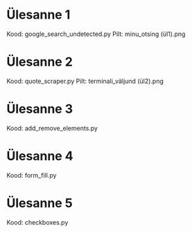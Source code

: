 # Ülesanne 1
Kood: google_search_undetected.py
Pilt: minu_otsing (ül1).png
# Ülesanne 2
Kood: quote_scraper.py
Pilt: terminali_väljund (ül2).png
# Ülesanne 3
Kood: add_remove_elements.py
# Ülesanne 4
Kood: form_fill.py
# Ülesanne 5
Kood: checkboxes.py